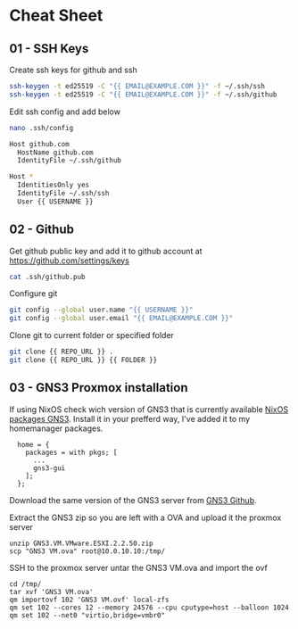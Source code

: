 # Cheat Sheet

01 - SSH Keys
----------------
Create ssh keys for github and ssh
```bash
ssh-keygen -t ed25519 -C "{{ EMAIL@EXAMPLE.COM }}" -f ~/.ssh/ssh
ssh-keygen -t ed25519 -C "{{ EMAIL@EXAMPLE.COM }}" -f ~/.ssh/github
```
Edit ssh config and add below
```bash
nano .ssh/config
```
```bash
Host github.com
  HostName github.com
  IdentityFile ~/.ssh/github

Host *
  IdentitiesOnly yes
  IdentityFile ~/.ssh/ssh
  User {{ USERNAME }}
```
02 - Github
----------------
Get github public key and add it to github account at https://github.com/settings/keys
```bash
cat .ssh/github.pub 
```
Configure git
```bash
git config --global user.name "{{ USERNAME }}"
git config --global user.email "{{ EMAIL@EXAMPLE.COM }}"
```
Clone git to current folder or specified folder
```bash
git clone {{ REPO_URL }} .
git clone {{ REPO_URL }} {{ FOLDER }}
```
   
   


03 - GNS3 Proxmox installation
----------------

If using NixOS check wich version of GNS3 that is currently available [NixOS packages GNS3](https://search.nixos.org/packages?channel=24.11&from=0&size=50&sort=relevance&type=packages&query=gns3). Install it in your prefferd way, I've added it to my homemanager packages.
```
  home = {
    packages = with pkgs; [
      ...
      gns3-gui
    ];
  };
```

Download the same version of the GNS3 server from [GNS3 Github](https://github.com/GNS3/gns3-gui/releases).

Extract the GNS3 zip so you are left with a OVA and upload it the proxmox server
```
unzip GNS3.VM.VMware.ESXI.2.2.50.zip
scp "GNS3 VM.ova" root@10.0.10.10:/tmp/
```
SSH to the proxmox server untar the GNS3 VM.ova and import the ovf
```
cd /tmp/
tar xvf 'GNS3 VM.ova'
qm importovf 102 'GNS3 VM.ovf' local-zfs
qm set 102 --cores 12 --memory 24576 --cpu cputype=host --balloon 1024
qm set 102 --net0 "virtio,bridge=vmbr0"
```
